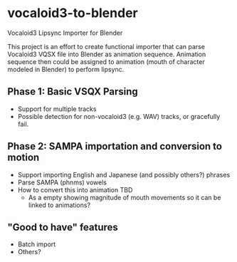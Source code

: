vocaloid3-to-blender
====================

Vocaloid3 Lipsync Importer for Blender

This project is an effort to create functional importer that can parse Vocaloid3 VQSX file into Blender as animation sequence. Animation sequence then could be assigned to animation (mouth of character modeled in Blender) to perform lipsync.

Phase 1: Basic VSQX Parsing
---------------------------
- Support for multiple tracks
- Possible detection for non-vocaloid3 (e.g. WAV) tracks, or gracefully fail.

Phase 2: SAMPA importation and conversion to motion
---------------------------------------------------
- Support importing English and Japanese (and possibly others?) phrases
- Parse SAMPA (phnms) vowels
- How to convert this into animation TBD
  - As a empty showing magnitude of mouth movements so it can be linked to animations?

"Good to have" features
-----------------------
- Batch import
- Others?
